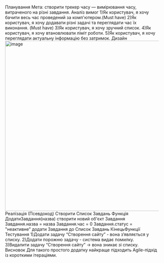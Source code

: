 Планування
Мета: створити трекер часу — вимірювання часу, витраченого на різні завдання.
Аналіз вимог
1)Як користувач, я хочу бачити весь час проведений за комп'ютером.(Must have)
2)Як користувач, я хочу додавати різні задачі та переглядати час їх виконання. (Must have)
3)Як користувач, я хочу зручний список.
4)Як користувач, я хочу втановлювати ліміт роботи.
5)Як користувач, я хочу переглядати актуальну інформацію без затримок.
Дизайн
<img width="845" height="557" alt="image" src="https://github.com/user-attachments/assets/f085fb59-277e-4f71-b747-52b972e807a3" />
Реалізація (Псевдокод)
Створити Список Завдань
Функція ДодатиЗавдання(назва)
    створити новий об'єкт Завдання
    Завдання.назва = назва
    Завдання.час = 0
    Завдання.статус = "неактивне"
    додати Завдання до Список Завдань
КінецьФункції
Тестування
1)Додати задачу “Створення сайту” - вона з’являється у списку.
2)Додати порожню задачу - система видає помилку.
3)Видалити задачу “Створення сайту” → вона зникає зі списку.
Висновок
Для такого простого додатку найкраще підходить Agile-підхід із короткими ітераціями.

